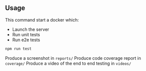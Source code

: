## Usage

This command start a docker which:
- Launch the server
- Run unit tests
- Run e2e tests

```sh
npm run test
```

Produce a screenshot in `reports/`
Produce code coverage report in `coverage/`
Produce a video of the end to end testing in `videos/`
